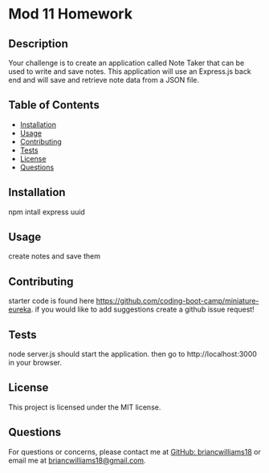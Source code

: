 # Mod 11 Homework

## Description
Your challenge is to create an application called Note Taker that can be used to write and save notes. This application will use an Express.js back end and will save and retrieve note data from a JSON file.

## Table of Contents
- [Installation](#installation)
- [Usage](#usage)
- [Contributing](#contributing)
- [Tests](#tests)
- [License](#license)
- [Questions](#questions)

## Installation
npm intall express uuid

## Usage
create notes and save them

## Contributing
starter code is found here https://github.com/coding-boot-camp/miniature-eureka. if you would like to add suggestions create a github issue request!

## Tests
node server.js should start the application. then go to http://localhost:3000 in your browser.

## License
This project is licensed under the MIT license.

## Questions
For questions or concerns, please contact me at [GitHub: briancwilliams18](https://github.com/briancwilliams18) or email me at briancwilliams18@gmail.com.
